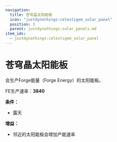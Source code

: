 ```yaml
---
navigation:
  title: 苍穹晶太阳能板
  icon: "justdynathings:celestigem_solar_panel"
  position: 3
  parent: justdynathings:solar_panels.md
item_ids:
  - justdynathings:celestigem_solar_panel
---
```


# 苍穹晶太阳能板

会生产Forge能量（Forge Energy）的太阳能板。

FE生产速率：**3840**

**条件：**
- 露天

**增益：**
- 邻近的太阳能板会增加产能速率

<BlockImage id="justdynathings:celestigem_solar_panel" scale="4.0"/>

<Recipe id="justdynathings:celestigem_solar_panel" />